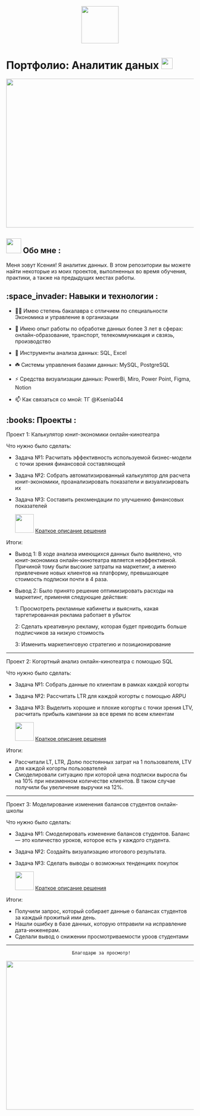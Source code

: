 <div id="header" align="center">
  <img src="https://media.giphy.com/media/M9gbBd9nbDrOTu1Mqx/giphy.gif" width="100"/>
</div>

<h1>
  Портфолио: Аналитик даных
  <img src="https://media.giphy.com/media/hvRJCLFzcasrR4ia7z/giphy.gif" width="30px"/>
</h1>
<div align="center">
  <img src="https://media.giphy.com/media/BemKqR9RDK4V2/giphy.gif" width="700" height="400"/>
</div>
<h2>
<img src="https://media.giphy.com/media/WUlplcMpOCEmTGBtBW/giphy.gif" width="40"> Обо мне :
</h2>
Меня зовут Ксения! Я аналитик данных. В этом репозитории вы можете найти некоторые из моих проектов, выполненных во время обучения, практики, а также на предыдущих местах работы.
<h2>
	:space_invader: Навыки и технологии :
</h2>

- :woman_student: Имею степень бакалавра с отличием по специальности Экономика и управление в организации

- :brain: Имею опыт работы по обработке данных более 3 лет в сферах: онлайн-образование, транспорт, телекоммуникация и свзязь, производство 

- :telescope: Инструменты анализа данных: SQL, Excel

- :shamrock: Системы управления базами данных: MySQL, PostgreSQL

- :zap: Средства визуализации данных: PowerBi, Miro, Power Point, Figma, Notion

- :mailbox: Как связаться со мной: ТГ @Ksenia044
<h2>
	:books: Проекты :
</h2> 

 Проект 1: Калькулятор юнит-экономики онлайн-кинотеатра

 Что нужно было сделать:

 - Задача №1: Расчитать эффективность используемой бизнес-модели с точки зрения финансовой составляющей
 - Задача №2: Собрать автоматизированный калькулятор для расчета юнит-экономики, проанализировать показатели и визуализировать их
 - Задача №3: Составить рекомендации по улучшению финансовых показателей

      <img src="https://media.giphy.com/media/xosqvLzfqN8WJeJaem/giphy.gif" width="50px"/> <a href="https://heather-moonstone-23a.notion.site/1-4d9244f9572d44c49c5be356c1109bec?pvs=4">Краткое описание решения</a>

 Итоги:

 - Вывод 1: В ходе анализа имеющихся данных было выявлено, что юнит-экономика онлайн-кинотеатра является неэффективной. Причиной тому были высокие затраты на маркетинг, а именно привлечение новых клиентов на платформу, превышающее стоимость подписки почти в 4 раза. 
 - Вывод 2: Было принято решение оптимизировать расходы на маркетинг, применяя следующие действия:

    1: Просмотреть рекламные кабинеты и выяснить, какая таргетированная реклама работает в убыток
   
    2: Сделать креативную рекламу, которая будет приводить больше подписчиков за низкую стоимость
   
    3: Изменить маркетинговую стратегию и позиционирование

____________________________________________________________________________________________

Проект 2: Когортный анализ онлайн-кинотеатра с помощью SQL

 Что нужно было сделать:

 - Задача №1: Собрать данные по клиентам в рамках каждой когорты
 - Задача №2: Рассчитать LTR для каждой когорты с помощью ARPU
 - Задача №3: Выделить хорошие и плохие когорты с точки зрения LTV, расчитать прибыль кампании за все время по всем клиентам

   <img src="https://media.giphy.com/media/xosqvLzfqN8WJeJaem/giphy.gif" width="50px"/> <a href="https://heather-moonstone-23a.notion.site/2-a53601e92752477bb8930628879040b0?pvs=4">Краткое описание решения</a>

 Итоги:

 - Рассчитали LT, LTR, Долю постоянных затрат на 1 пользователя, LTV для каждой когорты пользователей
 - Смоделировали ситуацию при которой цена подписки выросла бы на 10% при неизменном количестве клиентов.  В таком случае получили бы увеличение выручки на 12%.

____________________________________________________________________________________________

Проект 3: Моделирование изменения балансов студентов онлайн-школы

 Что нужно было сделать:

 - Задача №1: Смоделировать изменение балансов студентов. Баланс — это количество уроков, которое есть у каждого студента. 
 - Задача №2: Создайть визуализацию итогового результата. 
 - Задача №3: Сделать выводы о возможных тенденциях покупок

   <img src="https://media.giphy.com/media/xosqvLzfqN8WJeJaem/giphy.gif" width="50px"/> <a href="https://heather-moonstone-23a.notion.site/3-534a2f943e09421ca0bee60237b0067d?pvs=4">Краткое описание решения</a>

 Итоги:

 - Получили запрос, который собирает данные о балансах студентов за каждый прожитый ими день.
 - Нашли ошибку в базе данных, которую отправили на исправление дата-инженерам.
 - Сделали вывод о снижении просмотриваемости уроов студентами

____________________________________________________________________________________________

</h1>
 <div align="center">
	 
	 Благодарю за просмотр!
	 
  <img src="https://media.giphy.com/media/11KzOet1ElBDz2/giphy.gif" width="700" height="400"/>
</div>




  
